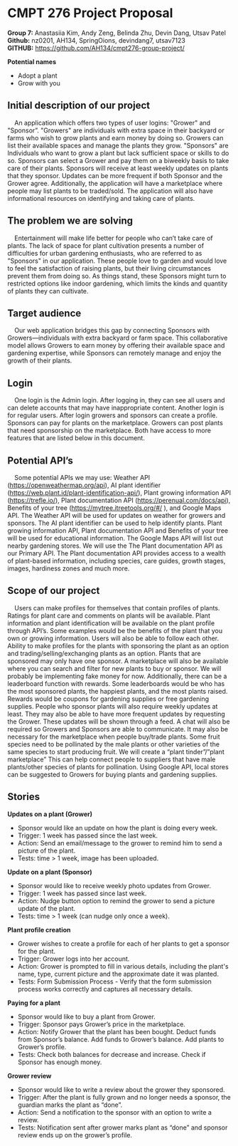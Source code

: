 # CMPT 276 Project Proposal

**Group 7:** 	Anastasiia Kim,  Andy Zeng, Belinda Zhu, Devin Dang, Utsav Patel\
**Github:** 	nz0201, AH134, SpringOions, devindang7, utsav7123\
**GITHUB:** https://github.com/AH134/cmpt276-group-project/

**Potential names**
- Adopt a plant
- Grow with you

## Initial description of our project
&nbsp;&nbsp;&nbsp;&nbsp;An application which offers two types of user logins: "Grower" and "Sponsor”. "Growers" are individuals with extra space in their backyard or farms who wish to grow plants and earn money by doing so. Growers can list their available spaces and manage the plants they grow. "Sponsors" are Individuals who want to grow a plant but lack sufficient space or skills to do so. Sponsors can select a Grower and pay them on a biweekly basis to take care of their plants. Sponsors will receive at least weekly updates on plants that they sponsor. Updates can be more frequent if both Sponsor and the Grower agree. Additionally, the application will have a marketplace where people may list plants to be traded/sold. The application will also have informational resources on identifying and taking care of plants.

## The problem we are solving
&nbsp;&nbsp;&nbsp;&nbsp;Entertainment will make life better for people who can’t take care of plants. The lack of space for plant cultivation presents a number of difficulties for urban gardening enthusiasts, who are referred to as "Sponsors" in our application. These people love to garden and would love to feel the satisfaction of raising plants, but their living circumstances prevent them from doing so. As things stand, these Sponsors might turn to restricted options like indoor gardening, which limits the kinds and quantity of plants they can cultivate.

## Target audience
&nbsp;&nbsp;&nbsp;&nbsp;Our web application bridges this gap by connecting Sponsors with Growers—individuals with extra backyard or farm space. This collaborative model allows Growers to earn money by offering their available space and gardening expertise, while Sponsors can remotely manage and enjoy the growth of their plants.

## Login
&nbsp;&nbsp;&nbsp;&nbsp;One login is the Admin login. After logging in, they can see all users and can delete accounts that may have inappropriate content.
Another login is for regular users. After login growers and sponsors can create a profile. Sponsors can pay for plants on the marketplace. Growers can post plants that need sponsorship on the marketplace. Both have access to more features that are listed below in this document.

## Potential API’s
&nbsp;&nbsp;&nbsp;&nbsp;Some potential APIs we may use: Weather API (https://openweathermap.org/api), AI plant identifier (https://web.plant.id/plant-identification-api/), Plant growing information API (https://trefle.io/), Plant documentation API (https://perenual.com/docs/api), Benefits of your tree (https://mytree.itreetools.org/#/ ), and Google Maps API. The Weather API will be used for updates on weather for growers and sponsors. The AI plant identifier can be used to help identify plants. Plant growing information API, Plant documentation API and Benefits of your tree will be used for educational information. The Google Maps API will list out nearby gardening stores.
	We will use the The Plant documentation API as our Primary API. The Plant documentation API provides access to a wealth of plant-based information, including species, care guides, growth stages, images, hardiness zones and much more.

## Scope of our project
&nbsp;&nbsp;&nbsp;&nbsp;Users can make profiles for themselves that contain profiles of plants. Ratings for plant care and comments on plants will be available. Plant information and plant identification will be available on the plant profile through API’s. Some examples would be the benefits of the plant that you own or growing information. Users will also be able to follow each other.
Ability to make profiles for the plants with sponsoring the plant as an option and trading/selling/exchanging plants as an option. Plants that are sponsored may only have one sponsor.
A marketplace will also be available where you can search and filter for new plants to buy or sponsor. We will probably be implementing fake money for now.
Additionally, there can be a leaderboard function with rewards. Some leaderboards would be who has the most sponsored plants, the happiest plants, and the most plants raised. Rewards would be coupons for gardening supplies or free gardening supplies.
People who sponsor plants will also require weekly updates at least. They may also be able to have more frequent updates by requesting the Grower. These updates will be shown through a feed.
A chat will also be required so Growers and Sponsors are able to communicate. It may also be necessary for the marketplace when people buy/trade plants.
Some fruit species need to be pollinated by the male plants or other varieties of the same species to start producing fruit. We will create a “plant tinder”/”plant marketplace” This can help connect people to suppliers that have male plants/other species of plants for pollination.
Using Google API, local stores can be suggested to Growers for buying plants and gardening supplies. 

## Stories
**Updates on a plant (Grower)**
- Sponsor would like an update on how the plant is doing every week.
- Trigger: 1 week has passed since the last week.
- Action: Send an email/message to the grower to remind him to send a picture of the plant.
- Tests: time > 1 week, image has been uploaded.

**Update on a plant (Sponsor)**
- Sponsor would like to receive weekly photo updates from Grower.
- Trigger: 1 week has passed since last week.
- Action: Nudge button option to remind the grower to send a picture update of the plant.
- Tests: time > 1 week (can nudge only once a week).

**Plant profile creation**
- Grower wishes to create a profile for each of her plants to get a sponsor for the plant.
- Trigger: Grower logs into her account.
- Action: Grower is prompted to fill in various details, including the plant's name, type, current picture and the approximate date it was planted.
- Tests: Form Submission Process - Verify that the form submission process works correctly and captures all necessary details.

**Paying for a plant**
- Sponsor would like to buy a plant from Grower.
- Trigger: Sponsor pays Grower’s price in the marketplace.
- Action: Notify Grower that the plant has been bought. Deduct funds from Sponsor’s balance. Add funds to Grower’s balance. Add plants to Grower’s profile.
- Tests: Check both balances for decrease and increase. Check if Sponsor has enough money.


**Grower review**
- Sponsor would like to write a review about the grower they sponsored.
- Trigger: After the plant is fully grown and no longer needs a sponsor, the guardian marks the plant as “done”.
- Action: Send a notification to the sponsor with an option to write a review.
- Tests: Notification sent after grower marks plant as “done” and sponsor review ends up on the grower’s profile.

